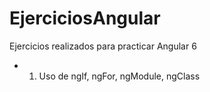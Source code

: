 # EjerciciosAngular
Ejercicios realizados para practicar Angular 6

- 01. Uso de ngIf, ngFor, ngModule, ngClass
